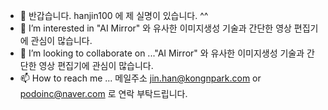 - 👋 반갑습니다. hanjin100 에 제 실명이 있습니다. ^^
- 👀 I’m interested in  "AI Mirror" 와 유사한 이미지생성 기술과 간단한 영상 편집기에 관심이 많습니다.
- 💞️ I’m looking to collaborate on ..."AI Mirror" 와 유사한 이미지생성 기술과 간단한 영상 편집기에 관심이 많습니다.
- 📫 How to reach me ... 메일주소  jin.han@kongnpark.com or podoinc@naver.com 로 연락 부탁드립니다.

<!---
hanjin100/hanjin100 is a ✨ special ✨ repository because its `README.md` (this file) appears on your GitHub profile.
You can click the Preview link to take a look at your changes.
--->
